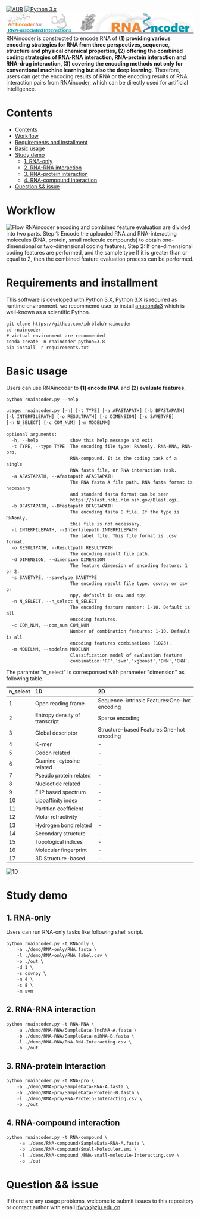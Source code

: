 [![AUR](https://img.shields.io/badge/license-GPL%203.0-blue.svg)](https://gitee.com/yunxia-wang/rnaincoder/blob/main/LICENSE)
[![Python 3.x](https://img.shields.io/badge/Python-3.X-green.svg)](https://www.python.org/)
[![RNAincoder](fig/RNAincoder-Title.png)](http://idrblab.org/rnaincoder/)
RNAincoder is constructed to encode RNA of **(1) providing various encoding strategies for RNA from three perspectives, sequence, structure and physical chemical properties, (2) offering the combined coding strategies of RNA-RNA interaction, RNA-protein interaction and RNA-drug interaction, (3) covering the encoding methods not only for conventional machine learning but also the deep learning**. Therefore, users can get the encoding results of RNA or the encoding results of RNA interaction pairs from RNAincoder, which can be directly used for artificial intelligence.

# Contents
- [Contents](#contents)
- [Workflow](#workflow)
- [Requirements and installment](#requirements-and-installment)
- [Basic usage](#basic-usage)
- [Study demo](#study-demo)
  - [1. RNA-only](#1-rna-only)
  - [2. RNA-RNA interaction](#2-rna-rna-interaction)
  - [3. RNA-protein interaction](#3-rna-protein-interaction)
  - [4. RNA-compound interaction](#4-rna-compound-interaction)
- [Question && issue](#question--issue)

# Workflow
![Flow](fig/RNAincoder-Flow.png)
RNAincoder encoding and combined feature evaluation are divided into two parts. Step 1: Encode the uploaded RNA and RNA-interacting molecules (RNA, protein, small molecule compounds) to obtain one-dimensional or two-dimensional coding features; Step 2: If one-dimensional coding features are performed, and the sample type If it is greater than or equal to 2, then the combined feature evaluation process can be performed. 

# Requirements and installment
This software is developed with Python 3.X, Python 3.X is required as runtime environment. we recommemd user to install [anaconda3](https://www.anaconda.com/) which is well-known as a scientific Python.

```shell
git clone https://github.com/idrblab/rnaincoder
cd rnaincoder
# virtual environment are recommended
conda create -n rnaincoder python=3.8
pip install -r requirements.txt
```
# Basic usage
Users can use RNAincoder to **(1) encode RNA** and **(2) evaluate features**.
```shell
python rnaincoder.py --help
```
```
usage: rnaincoder.py [-h] [-t TYPE] [-a AFASTAPATH] [-b BFASTAPATH] 
[-l INTERFILEPATH] [-o RESULTPATH] [-d DIMENSION] [-s SAVETYPE] 
[-n N_SELECT] [-c COM_NUM] [-m MODELNM]

optional arguments:
  -h, --help            show this help message and exit
  -t TYPE, --type TYPE  The encoding file type: RNAonly, RNA-RNA, RNA-pro, 
                        RNA-compound. It is the coding task of a single 
                        RNA fasta file, or RNA interaction task.    
  -a AFASTAPATH, --Afastapath AFASTAPATH
                        The RNA fasta A file path. RNA fasta format is necessary 
                        and standard fasta format can be seen
                        https://blast.ncbi.nlm.nih.gov/Blast.cgi.
  -b BFASTAPATH, --Bfastapath BFASTAPATH
                        The encoding fasta B file. If the type is RNAonly, 
                        this file is not necessary.
  -l INTERFILEPATH, --Interfilepath INTERFILEPATH
                        The label file. This file format is .csv format.
  -o RESULTPATH, --Resultpath RESULTPATH
                        The encoding result file path.
  -d DIMENSION, --dimension DIMENSION
                        The feature dimension of encoding feature: 1 or 2.
  -s SAVETYPE, --savetype SAVETYPE
                        The encoding result file type: csvnpy or csv or 
                        npy, defatult is csv and npy.
  -n N_SELECT, --n_select N_SELECT
                        The encoding feature number: 1-10. Default is all 
                        encoding features.
  -c COM_NUM, --com_num COM_NUM
                        Number of combination features: 1-10. Default is all 
                        encoding features combinations (1023).
  -m MODELNM, --modelnm MODELNM
                        Classification model of evaluation feature 
                        combination:'RF','svm','xgboost','DNN','CNN'.
```

The paramter "n_select" is corresponsed with parameter "dimension" as following table.

|n_select|1D                           |2D                                          |
|:-------|:----------------------------|:-------------------------------------------|
|1       |Open reading frame           |Sequence-intrinsic Features:One-hot encoding|
|2       |Entropy density of transcript|Sparse encoding                             |
|3       |Global descriptor            |Structure-based Features:One-hot encoding   |
|4       |K-mer                        |-                                           |
|5       |Codon related                |-                                           |
|6       |Guanine-cytosine related     |-                                           |
|7       |Pseudo protein related       |-                                           |
|8       |Nucleotide related           |-                                           |
|9       |EIIP based spectrum          |-                                           |
|10      |Lipoaffinity index           |-                                           |
|11      |Partition coefficient        |-                                           |
|12      |Molar refractivity           |-                                           |
|13      |Hydrogen bond related        |-                                           |
|14      |Secondary structure          |-                                           |
|15      |Topological indices          |-                                           |
|16      |Molecular fingerprint        |-                                           |
|17      |3D Structure-based           |-                                           |

![1D](fig/rnaincoder-1D.png)

# Study demo
## 1. RNA-only
Users can run RNA-only tasks like following shell script.
```shell
python rnaincoder.py -t RNAonly \
    -a ./demo/RNA-only/RNA.fasta \
    -l ./demo/RNA-only/RNA_label.csv \
    -o ./out \
    -d 1 \
    -s csvnpy \
    -n 4 \
    -c 8 \
    -m svm
```

## 2. RNA-RNA interaction
```shell
python rnaincoder.py -t RNA-RNA \
    -a ./demo/RNA-RNA/SampleData-lncRNA-A.fasta \
    -b ./demo/RNA-RNA/SampleData-miRNA-B.fasta \
    -l ./demo/RNA-RNA/RNA-RNA-Interacting.csv \
    -o ./out
```

## 3. RNA-protein interaction
```shell
python rnaincoder.py -t RNA-pro \
    -a ./demo/RNA-pro/SampleData-RNA-A.fasta \
    -b ./demo/RNA-pro/SampleData-Protein-B.fasta \
    -l ./demo/RNA-pro/RNA-Protein-Interacting.csv \
    -o ./out
```

## 4. RNA-compound interaction
```shell
python rnaincoder.py -t RNA-compound \
     -a ./demo/RNA-compound/SampleData-RNA-A.fasta \
     -b ./demo/RNA-compound/Small-Moleculer.smi \
     -l ./demo/RNA-compound /RNA-small-molecule-Interacting.csv \
     -o ./out
```

# Question && issue
If there are any usage problems, welcome to submit issues to this repository or contact author with email lfwyx@zju.edu.cn
